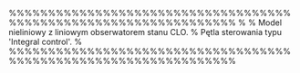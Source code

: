 %%%%%%%%%%%%%%%%%%%%%%%%%%%%%%%%%%%%%%%%%%%%%%%%%%%%%%%%%%%%%%%%%
%
%   Model nieliniowy z liniowym obserwatorem stanu CLO.
%   Pętla sterowania typu 'Integral control'.
%
%%%%%%%%%%%%%%%%%%%%%%%%%%%%%%%%%%%%%%%%%%%%%%%%%%%%%%%%%%%%%%%%%